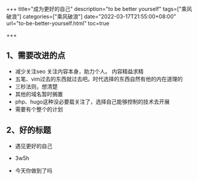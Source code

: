 +++ title="成为更好的自己" 
description="to be better yourself" 
tags=["乘风破浪"]
categories=["乘风破浪"]
date="2022-03-17T21:55:00+08:00" 
url="to-be-better-yourself.html"
toc=true

+++
## 1、需要改进的点
+ 减少关注seo 关注内容本身，助力个人。 内容精益求精
+ 五笔、vim过去的东西就过去吧。时代选择的东西自然有他的内在道理的
+ 三秒法则，想清楚
+ 其他的域名暂时搁置
+ php、hugo这种没必要载关注了，选择自己能够控制的技术去开展
+ 需要有个整个的计划



## 2、好的标题

+ 遇见更好的自己

+ 3w5h

+ 今天你做到了吗

  